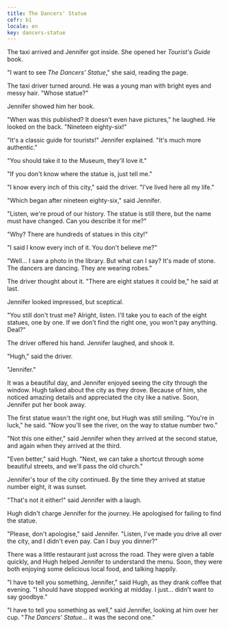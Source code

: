 ```yaml
---
title: The Dancers' Statue
cefr: b1
locale: en
key: dancers-statue
---
```


The taxi arrived and Jennifer got inside. She opened her *Tourist's Guide* book.

"I want to see *The Dancers' Statue*," she said, reading the page.

The taxi driver turned around. He was a young man with bright eyes and messy hair. "Whose statue?"

Jennifer showed him her book.

"When was this published? It doesn't even have pictures," he laughed. He looked on the back. "Nineteen eighty-six!"

"It's a classic guide for tourists!" Jennifer explained. "It's much more authentic."

"You should take it to the Museum, they'll love it."

"If you don't know where the statue is, just tell me."

"I know every inch of this city," said the driver. "I've lived here all my life."

"Which began after nineteen eighty-six," said Jennifer.

"Listen, we're proud of our history. The statue is still there, but the name must have changed. Can you describe it for me?"

"Why? There are hundreds of statues in this city!"

"I said I know every inch of it. You don't believe me?"

"Well... I saw a photo in the library. But what can I say? It's made of stone. The dancers are dancing. They are wearing robes."

The driver thought about it. "There are eight statues it could be," he said at last.

Jennifer looked impressed, but sceptical.

"You still don't trust me? Alright, listen. I'll take you to each of the eight statues, one by one. If we don't find the right one, you won't pay anything. Deal?"

The driver offered his hand. Jennifer laughed, and shook it.

"Hugh," said the driver.

"Jennifer."

It was a beautiful day, and Jennifer enjoyed seeing the city through the window. Hugh talked about the city as they drove. Because of him, she noticed amazing details and appreciated the city like a native. Soon, Jennifer put her book away.

The first statue wasn't the right one, but Hugh was still smiling. "You're in luck," he said. "Now you'll see the river, on the way to statue number two."

"Not this one either," said Jennifer when they arrived at the second statue, and again when they arrived at the third.

"Even better," said Hugh. "Next, we can take a shortcut through some beautiful streets, and we'll pass the old church."

Jennifer's tour of the city continued. By the time they arrived at statue number eight, it was sunset.

"That's not it either!" said Jennifer with a laugh.

Hugh didn't charge Jennifer for the journey. He apologised for failing to find the statue.

"Please, don't apologise," said Jennifer. "Listen, I've made you drive all over the city, and I didn't even pay. Can I buy you dinner?"

There was a little restaurant just across the road. They were given a table quickly, and Hugh helped Jennifer to understand the menu. Soon, they were both enjoying some delicious local food, and talking happily.

"I have to tell you something, Jennifer," said Hugh, as they drank coffee that evening. "I should have stopped working at midday. I just... didn't want to say goodbye."

"I have to tell you something as well," said Jennifer, looking at him over her cup. "*The Dancers' Statue*... it was the second one."